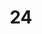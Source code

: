---
title: "24"
imageurl: "../src/content/assets/24.webp"
dwnurl: "https://imgs1.thamizhnation.org/24.jpg"
tags: ['thalaivar']
---